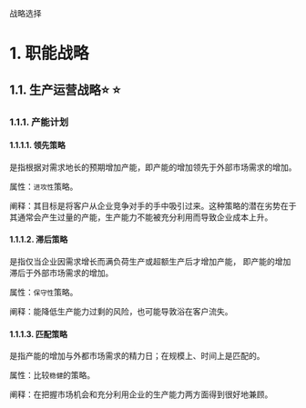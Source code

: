 战略选择

# 1. 职能战略

## 1.1. 生产运营战略:star: :star: 

### 1.1.1. 产能计划

#### 1.1.1.1. 领先策略

是指根据对需求地长的预期增加产能，即产能的增加领先于外部市场需求的增加。

属性：`进攻性`策略。

阐释：其目标是将客户从企业竞争对手的手中吸引过来。这种策略的潜在劣势在于其通常会产生过量的产能，生产能力不能被充分利用而导致企业成本上升。

#### 1.1.1.2. 滞后策略

是指仅当企业因需求增长而满负荷生产或超额生产后才增加产能，
即产能的增加滞后于外部市场需求的增加。

属性：`保守性`策略。

阐释：能降低生产能力过剩的风险，也可能导敦浴在客户流失。

#### 1.1.1.3. 匹配策略

是指产能的增加与外都市场需求的精力日；在规模上、时间上是匹配的。

属性：比较`稳健`的策略。

阐释：在把握市场机会和充分利用企业的生产能力两方面得到很好地兼顾。
